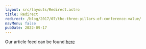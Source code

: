 ```yaml
---
layout: src/layouts/Redirect.astro
title: Redirect
redirect: /blog/2017/07/the-three-pillars-of-conference-value/
navMenu: false
pubDate: 2022-09-17
---
```

<div>
Our article feed can be found <a href="/blog/2017/07/the-three-pillars-of-conference-value/">here</a>
</div>
